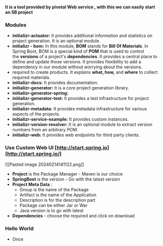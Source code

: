 #### It is a tool provided by pivotal Web service  , with this we can easily start an SB project 

### Modules
- **initializr-actuator:** It provides additional information and statistics on project generation. It is an optional module.
- **initializr - bom:** In this module, **BOM** stands for **Bill Of Materials**. In Spring Boot, BOM is a special kind of **POM** that is used to control the **versions** of a project's **dependencies**. It provides a central place to define and update those versions. It provides flexibility to add a dependency in our module without worrying about the versions.  
- required to create products. It explains **what, how,** and **where** to collect required materials.
- **initializr-docs:** It provides documentation.
- **initializr-generator:** It is a core project generation library.
- **initializr-generator-spring:**
- **initializr-generator-test:** It provides a test infrastructure for project generation.
- **initializr-metadata:** It provides metadata infrastructure for various aspects of the projects.
- **initializr-service-example:** It provides custom instances.
- **initializr-version-resolver:** It is an optional module to extract version numbers from an arbitrary POM.
- **initializr-web:** It provides web endpoints for third party clients.


### Use Custom Web UI [http://start.spring.io](http://start.spring.io/)

![[Pasted image 20240214141122.png]]

- **Project** is the Package Manager - Maven is our choice
- **SpringBoot** is the version - Go with the latest version
- **Project Meta Data** :
	- Group is the name of the Package
	- Artifact is the name of the Application
	- Description is for the description part 
	- Package can be either Jar or War
	- Java version is to go with latest
- **Dependencies** - choose the required and click on download

### Hello World 
- Once